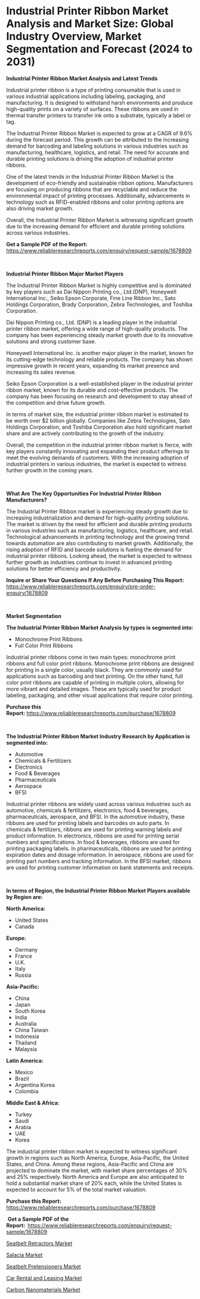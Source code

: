 <p><h1>Industrial Printer Ribbon Market Analysis and Market Size: Global Industry Overview, Market Segmentation and Forecast (2024 to 2031)</h1></p><p><strong>Industrial Printer Ribbon Market Analysis and Latest Trends</strong></p>
<p><p>Industrial printer ribbon is a type of printing consumable that is used in various industrial applications including labeling, packaging, and manufacturing. It is designed to withstand harsh environments and produce high-quality prints on a variety of surfaces. These ribbons are used in thermal transfer printers to transfer ink onto a substrate, typically a label or tag.</p><p>The Industrial Printer Ribbon Market is expected to grow at a CAGR of 9.6% during the forecast period. This growth can be attributed to the increasing demand for barcoding and labeling solutions in various industries such as manufacturing, healthcare, logistics, and retail. The need for accurate and durable printing solutions is driving the adoption of industrial printer ribbons.</p><p>One of the latest trends in the Industrial Printer Ribbon Market is the development of eco-friendly and sustainable ribbon options. Manufacturers are focusing on producing ribbons that are recyclable and reduce the environmental impact of printing processes. Additionally, advancements in technology such as RFID-enabled ribbons and color printing options are also driving market growth.</p><p>Overall, the Industrial Printer Ribbon Market is witnessing significant growth due to the increasing demand for efficient and durable printing solutions across various industries.</p></p>
<p><strong>Get a Sample PDF of the Report:&nbsp;</strong> <a href="https://www.reliableresearchreports.com/enquiry/request-sample/1678809">https://www.reliableresearchreports.com/enquiry/request-sample/1678809</a></p>
<p>&nbsp;</p>
<p><strong>Industrial Printer Ribbon Major Market Players</strong></p>
<p><p>The Industrial Printer Ribbon Market is highly competitive and is dominated by key players such as Dai Nippon Printing co., Ltd.(DNP), Honeywell International Inc., Seiko Epson Corporate, Fine Line Ribbon Inc., Sato Holdings Corporation, Brady Corporation, Zebra Technologies, and Toshiba Corporation.</p><p>Dai Nippon Printing co., Ltd. (DNP) is a leading player in the industrial printer ribbon market, offering a wide range of high-quality products. The company has been experiencing steady market growth due to its innovative solutions and strong customer base.</p><p>Honeywell International Inc. is another major player in the market, known for its cutting-edge technology and reliable products. The company has shown impressive growth in recent years, expanding its market presence and increasing its sales revenue.</p><p>Seiko Epson Corporation is a well-established player in the industrial printer ribbon market, known for its durable and cost-effective products. The company has been focusing on research and development to stay ahead of the competition and drive future growth.</p><p>In terms of market size, the industrial printer ribbon market is estimated to be worth over $2 billion globally. Companies like Zebra Technologies, Sato Holdings Corporation, and Toshiba Corporation also hold significant market share and are actively contributing to the growth of the industry.</p><p>Overall, the competition in the industrial printer ribbon market is fierce, with key players constantly innovating and expanding their product offerings to meet the evolving demands of customers. With the increasing adoption of industrial printers in various industries, the market is expected to witness further growth in the coming years.</p></p>
<p>&nbsp;</p>
<p><strong>What Are The Key Opportunities For Industrial Printer Ribbon Manufacturers?</strong></p>
<p><p>The Industrial Printer Ribbon market is experiencing steady growth due to increasing industrialization and demand for high-quality printing solutions. The market is driven by the need for efficient and durable printing products in various industries such as manufacturing, logistics, healthcare, and retail. Technological advancements in printing technology and the growing trend towards automation are also contributing to market growth. Additionally, the rising adoption of RFID and barcode solutions is fueling the demand for industrial printer ribbons. Looking ahead, the market is expected to witness further growth as industries continue to invest in advanced printing solutions for better efficiency and productivity.</p></p>
<p><strong>Inquire or Share Your Questions If Any Before Purchasing This Report:</strong> <a href="https://www.reliableresearchreports.com/enquiry/pre-order-enquiry/1678809">https://www.reliableresearchreports.com/enquiry/pre-order-enquiry/1678809</a></p>
<p>&nbsp;</p>
<p><strong>Market Segmentation</strong></p>
<p><strong>The Industrial Printer Ribbon Market Analysis by types is segmented into:</strong></p>
<p><ul><li>Monochrome Print Ribbons</li><li>Full Color Print Ribbons</li></ul></p>
<p><p>Industrial printer ribbons come in two main types: monochrome print ribbons and full color print ribbons. Monochrome print ribbons are designed for printing in a single color, usually black. They are commonly used for applications such as barcoding and text printing. On the other hand, full color print ribbons are capable of printing in multiple colors, allowing for more vibrant and detailed images. These are typically used for product labeling, packaging, and other visual applications that require color printing.</p></p>
<p><strong>Purchase this Report:&nbsp;</strong><a href="https://www.reliableresearchreports.com/purchase/1678809">https://www.reliableresearchreports.com/purchase/1678809</a></p>
<p>&nbsp;</p>
<p><strong>The Industrial Printer Ribbon Market Industry Research by Application is segmented into:</strong></p>
<p><ul><li>Automotive</li><li>Chemicals & Fertilizers</li><li>Electronics</li><li>Food & Beverages</li><li>Pharmaceuticals</li><li>Aerospace</li><li>BFSI</li></ul></p>
<p><p>Industrial printer ribbons are widely used across various industries such as automotive, chemicals & fertilizers, electronics, food & beverages, pharmaceuticals, aerospace, and BFSI. In the automotive industry, these ribbons are used for printing labels and barcodes on auto parts. In chemicals & fertilizers, ribbons are used for printing warning labels and product information. In electronics, ribbons are used for printing serial numbers and specifications. In food & beverages, ribbons are used for printing packaging labels. In pharmaceuticals, ribbons are used for printing expiration dates and dosage information. In aerospace, ribbons are used for printing part numbers and tracking information. In the BFSI market, ribbons are used for printing customer information on bank statements and receipts.</p></p>
<p>&nbsp;</p>
<p><strong>In terms of Region, the Industrial Printer Ribbon Market Players available by Region are:</strong></p>
<p>
    <p> <strong> North America: </strong>
        <ul>
            <li>United States</li>
            <li>Canada</li>
        </ul>
        </p> 
    <p> <strong> Europe: </strong>
        <ul>
            <li>Germany</li>
            <li>France</li>
            <li>U.K.</li>
            <li>Italy</li>
            <li>Russia</li>
        </ul>
        </p> 
    <p> <strong> Asia-Pacific: </strong>
        <ul>
            <li>China</li>
            <li>Japan</li>
            <li>South Korea</li>
            <li>India</li>
            <li>Australia</li>
            <li>China Taiwan</li>
            <li>Indonesia</li>
            <li>Thailand</li>
            <li>Malaysia</li>
        </ul>
        </p> 
    <p> <strong> Latin America: </strong>
        <ul>
            <li>Mexico</li>
            <li>Brazil</li>
            <li>Argentina Korea</li>
            <li>Colombia</li>
        </ul>
        </p> 
    <p> <strong> Middle East & Africa: </strong>
        <ul>
            <li>Turkey</li>
            <li>Saudi</li>
            <li>Arabia</li>
            <li>UAE</li>
            <li>Korea</li>
        </ul>
    </p>
    </p>
<p><p>The industrial printer ribbon market is expected to witness significant growth in regions such as North America, Europe, Asia-Pacific, the United States, and China. Among these regions, Asia-Pacific and China are projected to dominate the market, with market share percentages of 30% and 25% respectively. North America and Europe are also anticipated to hold a substantial market share of 20% each, while the United States is expected to account for 5% of the total market valuation.</p></p>
<p><strong>Purchase this Report: </strong><a href="https://www.reliableresearchreports.com/purchase/1678809">https://www.reliableresearchreports.com/purchase/1678809</a></p>
<p>&nbsp;<strong>Get a Sample PDF of the Report:&nbsp;&nbsp;</strong><a href="https://www.reliableresearchreports.com/enquiry/request-sample/1678809">https://www.reliableresearchreports.com/enquiry/request-sample/1678809</a></p>
<p><strong></strong></p>
<p><p><a href="https://medium.com/@juansmith1961/seatbelt-retractors-market-competitive-analysis-market-trends-and-forecast-to-2031-e5ff9dbf5369">Seatbelt Retractors Market</a></p><p><a href="https://medium.com/@sarademiri71/salacia-market-comprehensive-assessment-by-type-application-and-geography-42f2362e4a3a">Salacia Market</a></p><p><a href="https://medium.com/@juansmith1961/seatbelt-pretensioners-market-size-reveals-the-best-marketing-channels-in-global-industry-1b831118a81f">Seatbelt Pretensioners Market</a></p><p><a href="https://medium.com/@ashleyhills1920/car-rental-and-leasing-market-exploring-market-share-market-trends-and-future-growth-f67a888ff809">Car Rental and Leasing Market</a></p><p><a href="https://medium.com/@ashleyhills1920/carbon-nanomaterials-market-analysis-and-sze-forecasted-for-period-from-2024-to-2031-6a99f66e714b">Carbon Nanomaterials Market</a></p></p>